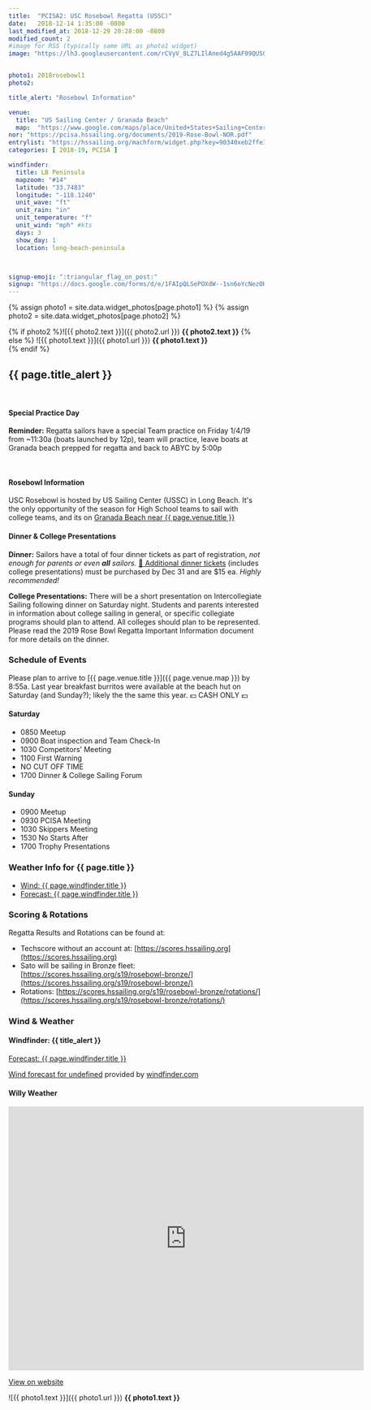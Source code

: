 ```yaml
---
title:  "PCISA2: USC Rosebowl Regatta (USSC)"
date:   2018-12-14 1:35:00 -0800
last_modified_at: 2018-12-29 20:28:00 -0800
modified_count: 2
#image for RSS (typically same URL as photo1 widget)
image: "https://lh3.googleusercontent.com/rCVyV_8LZ7LIlAned4g5AAF99QUSO5QsQahFvmyMB4KETp3DBHgXTEXyEsFwBINCsjqZ5iCbYpDTTh_YIlo6XmnsRKV-noyPOcJKlLXGsB6MvrwS1qIptTNq4J4nZv1Vr28VH-Kh5wpNi7SDA62IVrQxHzkf9rEALAkX6tkd7BEQ2u-rJmJuhFPL8jtWz8UtKAMc7w5K4tl3nkQom41a1qZMWhL0dstU2dn4QVs9AWKRZp7pT2xA-oHOMwcvmjbj34g81ici-xSezP5q4CjBK6HPS-Wedk61MC_zA0LF7Z81ioweLGbJ7gC09vyZm8PxYg01UHu1cxWLDxrZ4EseVCnpQzvrpC5dX4v69LdolBOQ_Jou0jhd8Mk8ad00wlCYsE6JQzdkn34CF94BCVWCJRsB1Ilf5KiY2Gup6TEXagvjWpkrldjyorCl4r2EAft5kQMJ6mClBsRYmsiaZ5wZZ4g9FyIt4TBjad3fLoSZPhWW4PsbM82H4hPeOqb0ktX0AnCj46A-2vgT2gCqPXnrIKnNGCYgaXUZj4FLbsNuBxdtuYK7lrCgIPBZWZ5Y6KW_voejsAzmxExGNYvDdfa7KJzcVcXNbr-9KTa8PGigHctcvOCrwqlPuMtaONDKK3-mWdBqa-IcyvjVvQh0jMtcVHSY05l2jpyX647apMvZFvQ20Ka8stbpUR-sKvUvaLd08jTn7tFtCuI5Z0zY9a0=w1675-h943-no"


photo1: 2018rosebowl1
photo2:

title_alert: "Rosebowl Information"

venue:  
  title: "US Sailing Center / Granada Beach"
  map:  "https://www.google.com/maps/place/United+States+Sailing+Center/@33.7518703,-118.1311972,17z/data=!3m1!4b1!4m5!3m4!1s0x80dd303c01d19acb:0x4a9f2f5df289c526!8m2!3d33.7518703!4d-118.1290085"
nor: "https://pcisa.hssailing.org/documents/2019-Rose-Bowl-NOR.pdf"
entrylist: "https://hssailing.org/machform/widget.php?key=90340xeb2ffe3c5d"
categories: [ 2018-19, PCISA ]

windfinder:
  title: LB Peninsula
  mapzoom: "#14"
  latitude: "33.7483"
  longitude: "-118.1240"
  unit_wave: "ft"
  unit_rain: "in"
  unit_temperature: "f"
  unit_wind: "mph" #kts
  days: 3
  show_day: 1
  location: long-beach-peninsula



signup-emoji: ":triangular_flag_on_post:"
signup: "https://docs.google.com/forms/d/e/1FAIpQLSePOXdW--1sn6oYcNezOHPHldTjDzAE-2wFDntbsxmvjt3scw/viewform"
---
```

{% assign photo1 = site.data.widget_photos[page.photo1] %}
{% assign photo2 = site.data.widget_photos[page.photo2] %}


{% if photo2 %}![{{ photo2.text }}]({{ photo2.url }})
**{{ photo2.text }}**
{% else %}
![{{ photo1.text }}]({{ photo1.url }})
**{{ photo1.text }}**  
{% endif %}

<div class="alert alert-info">
<h2>{{ page.title_alert }}</h2>
<br><h4>Special Practice Day</h4>
<p><strong>Reminder:</strong> Regatta sailors have a special Team practice on Friday 1/4/19 from ~11:30a (boats launched by 12p), team will practice, leave boats at Granada beach prepped for regatta and back to ABYC by 5:00p</p>
<br><h4>Rosebowl Information</h4>
<p>USC Rosebowl is hosted by US Sailing Center (USSC) in Long Beach. It's the only opportunity of the season for High School teams to sail with college teams, and its on <a href="{{ page.venue.map }}">Granada Beach near {{ page.venue.title }}</a></p>
</div>  

#### Dinner & College Presentations

**Dinner:** Sailors have a total of four dinner tickets as part of registration, _not enough for parents or even **all** sailors._ [:ticket:  Additional dinner tickets](https://hssailing.org/machform/view.php?id=34883) (includes college presentations) must be purchased by Dec 31 and are $15 ea. _Highly recommended!_  

**College Presentations:** There will be a short presentation on Intercollegiate Sailing following dinner on Saturday night. Students and parents interested in information about college sailing in general, or specific collegiate programs should plan to attend. All colleges should plan to be represented. Please read the 2019 Rose Bowl Regatta Important Information document for more details on the dinner.


### Schedule of Events

<!--more-->
Please plan to arrive to [{{ page.venue.title }}]({{ page.venue.map }}) by 8:55a. Last year breakfast burritos were available at the beach hut on Saturday (and Sunday?); likely the the same this year. :dollar: CASH ONLY :dollar:

#### Saturday

-  0850                   Meetup  
-  0900                   Boat inspection and Team Check-In  
-  1030                   Competitors’ Meeting  
-  1100                   First Warning  
-  NO CUT OFF TIME  
-  1700                   Dinner & College Sailing Forum

#### Sunday

-  0900                   Meetup  
-  0930                   PCISA Meeting
-  1030                   Skippers Meeting
-  1530                   No Starts After  
-  1700                   Trophy Presentations

### Weather Info for {{ page.title }}
- <a href="https://www.windfinder.com/windstatistics/{{ page.windfinder.location }}">Wind: {{ page.windfinder.title }}</a>
- <a href="https://www.windfinder.com/forecast/{{ page.windfinder.location }}">Forecast: {{ page.windfinder.title }}</a>



### Scoring & Rotations


Regatta Results and Rotations can be found at:

-   Techscore without an account at: [https://scores.hssailing.org](https://scores.hssailing.org)
-   Sato will be sailing in Bronze fleet:  [https://scores.hssailing.org/s19/rosebowl-bronze/](https://scores.hssailing.org/s19/rosebowl-bronze/)
-   Rotations: [https://scores.hssailing.org/s19/rosebowl-bronze/rotations/](https://scores.hssailing.org/s19/rosebowl-bronze/rotations/)

### Wind & Weather


#### Windfinder: {{ title_alert }}

<a href="https://www.windfinder.com/forecast/{{ page.windfinder.location }}">Forecast: {{ page.windfinder.title }}</a>

<script type="text/javascript" src="https://www.windfinder.com/widget/forecast/js/{{page.windfinder.location}}?unit_wave={{page.windfinder.unit_wave}}&unit_rain={{page.windfinder.unit_rain}}&unit_temperature={{page.windfinder.unit_temperature}}&unit_wind={{page.windfinder.unit_wind}}&days={{page.windfinder.days}}&show_day={{page.windfinder.show_day}}"></script>

<noscript><a rel='nofollow' href='https://www.windfinder.com/forecast/{{page.windfinder.location}}?utm_source=forecast&utm_medium=web&utm_campaign=homepageweather&utm_content=noscript-forecast'>Wind forecast for undefined</a> provided by <a rel='nofollow' href='https://www.windfinder.com?utm_source=forecast&utm_medium=web&utm_campaign=homepageweather&utm_content=noscript-logo'>windfinder.com</a></noscript>


#### Willy Weather

<div><iframe style="display: block;" src="https://cdnres.willyweather.com/widget/loadView.html?id=99297" width="700" height="520" frameborder="0"  scrolling="no"></iframe><a style="display: block;position: relative;height: 20px;margin: -20px 0 0 0;text-indent: -9999em;z-index: 1" href="https://swell.willyweather.com/ca/los-angeles-county/long-beach.html" rel="nofollow">https://swell.willyweather.com/ca/los-angeles-county/long-beach.html</a></div>

[View on website](https://swell.willyweather.com/ca/los-angeles-county/long-beach.html)

![{{ photo1.text }}]({{ photo1.url }})
**{{ photo1.text }}**
